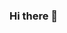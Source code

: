 ### Hi there 👋

<!--
**tokcide/tokcide** is a ✨ _special_ ✨ repository because its `README.md` (this file) appears on your GitHub profile.

Here are some ideas to get you started:

- 🔭 I’m currently working on ... a personal proect
- 🌱 I’m currently learning ... python and networking
- 👯 I’m looking to collaborate on ... nothing really
- 🤔 I’m looking for help with ... organising my code
- 💬 Ask me about ... intermediate python
- 📫 How to reach me: ... 
- 😄 Pronouns: ... he/him
- ⚡ Fun fact: ... I am a good person
-->
